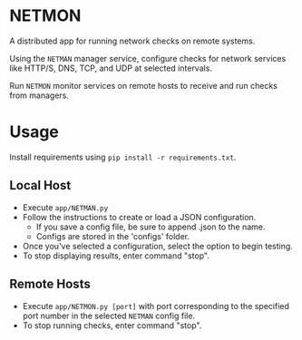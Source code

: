 # NETMON

A distributed app for running network checks on remote systems. 

Using the `NETMAN` manager service, 
configure checks for network services like HTTP/S, DNS, TCP, and UDP at selected intervals.


Run `NETMON` monitor services on remote hosts to receive and run checks from managers.

# Usage

Install requirements using `pip install -r requirements.txt`.

## Local Host
- Execute `app/NETMAN.py`
- Follow the instructions to create or load a JSON configuration. 
	- If you save a config file, be sure to append .json to the name. 
	- Configs are stored in the 'configs' folder.
- Once you've selected a configuration, select the option to begin testing.
- To stop displaying results, enter command "stop".

## Remote Hosts
- Execute `app/NETMON.py [port]` with port corresponding to the specified port number in the selected `NETMAN` config file.
- To stop running checks, enter command "stop".
